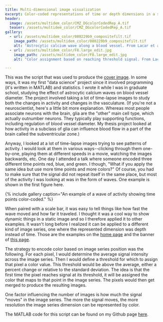 ```yaml
---
title: Multi-dimensional image visualization
excerpt: Color-coded representations of time or depth dimensions in a single image.
header:
  image: /assets/multidem_color/CMZ_DGcolorCodedRep_A.tif
  teaser: /assets/multidem_color/CMZ_DGcolorCodedRep_A.tif
gallery:
  - url: /assets/multidem_color/080229b9_compositefilt.tif
    image_path: /assets/multidem_color/080229b9_compositefilt.tif
    alt: "Astrocytic calcium wave along a blood vessel. From Lacar et al., 2011, EJN." 
  - url: /assets/multidem_color/F8.large_edit.jpg
    image_path: /assets/multidem_color/F8.large_edit.jpg
    alt: "Color assignment based on reaching threshold signal. From Lacar et al., 2012, J. Neurosci."

---
```


This was the script that was used to produce the [cover image](https://benslack19.github.io/_pages/about-the-cover/). In some ways, it was my first "data science" project since it involved programming (it's written in MATLAB) and statistics. I wrote it while I was in graduate school, studying the effect of astrocytic calcium waves on blood vessel diameter. The project involved taking a lot of time-lapse images to study both the changes in activity and changes in the vasculature. (If you're not a neuroscientist, here's a little bit more explanation. Whereas most people associate neurons with the brain, glia are the "other" main cell type, which actually outnumber neurons. They typically play supporting functions, including regulation of blood vessel diameter. My thesis project looked at how activity in a subclass of glia can influence blood flow in a part of the brain called the subventricular zone.)

Anyway, I looked at a lot of time-lapse images trying to see patterns of activity. I would look at them in various ways--clicking through them one-by-one, playing them at different speeds in a movie, watching the images backwards, etc. One day I attended a talk where someone encoded three different time points red, blue, and green. I though, "What if you apply the same idea but use more time points and more colors?" Of course, you had to make sure that the signal did not repeat itself in the same place, but most of the activity I was looking at was in the form of waves. One example is shown in the first figure here.

{% include gallery caption="An example of a wave of activity showing time points color-coded." %}

When paired with a scale bar, it was easy to tell things like how fast the wave moved and how far it traveled. I thought it was a cool way to show dynamic things in a static image and so I therefore applied it to other examples. It wasn't long before I realized it can be applied to a different kind of image series, one where the represented dimension was depth instead of time. Those are the examples on the [home page](https://benslack19.github.io/) and the banner of <a href="#top">this page</a>.

The strategy to encode color based on image series position was the following. For each pixel, I would determine the average signal intensity across the image series. Then I would define a threshold for which to assign that pixel a color value. This threshold would be above the average, either a percent change or relative to the standard deviation. The idea is that the first time the pixel reaches signal at its threshold, it will be assigned the color that maps to that point in the image series. The pixels would then get merged to produce the resulting images.

One factor influencing the number of images is how much the signal "moves" in the image series. The more the signal moves, the more resolution the image series dimension can be represented by color.

The MATLAB code for this script can be found on my Github page [here](https://github.com/benslack19/multidim-color-representation).
